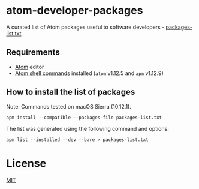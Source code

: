 # atom-developer-packages
A curated list of Atom packages useful to software developers - [packages-list.txt](packages-list.txt).

## Requirements
- [Atom](https://atom.io/) editor
- [Atom shell commands](https://atom.io/packages/atom-shell-commands) installed (```atom``` v1.12.5 and ```apm``` v1.12.9)

## How to install the list of packages
Note: Commands tested on macOS Sierra (10.12.1).
```shell
apm install --compatible --packages-file packages-list.txt
```

The list was generated using the following command and options:
```shell
apm list --installed --dev --bare > packages-list.txt
```

# License
[MIT](LICENSE)
